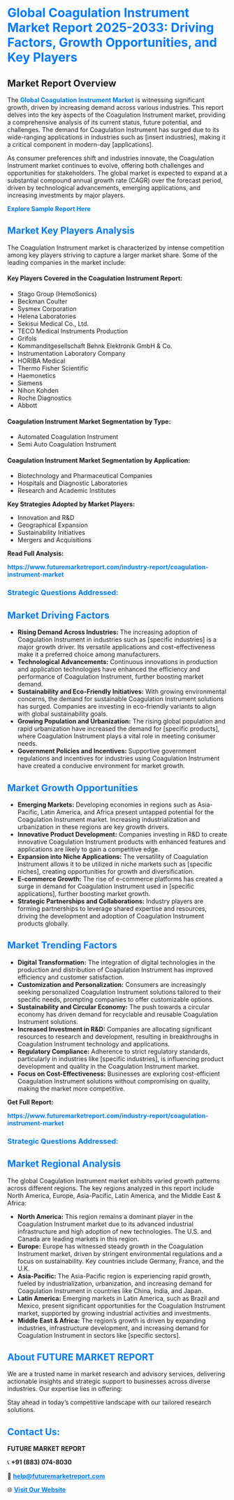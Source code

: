 <h1 style="color: #007BFF;">Global Coagulation Instrument Market Report 2025-2033: Driving Factors, Growth Opportunities, and Key Players</h1>

<section id="overview">
<h2>Market Report Overview</h2>
<p>The <a href="https://www.futuremarketreport.com/industry-report/coagulation-instrument-market" style="color: #007BFF; text-decoration: none;"><strong>Global Coagulation Instrument Market</strong></a> is witnessing significant growth, driven by increasing demand across various industries. This report delves into the key aspects of the Coagulation Instrument market, providing a comprehensive analysis of its current status, future potential, and challenges. The demand for Coagulation Instrument has surged due to its wide-ranging applications in industries such as [insert industries], making it a critical component in modern-day [applications].</p>
<p>As consumer preferences shift and industries innovate, the Coagulation Instrument market continues to evolve, offering both challenges and opportunities for stakeholders. The global market is expected to expand at a substantial compound annual growth rate (CAGR) over the forecast period, driven by technological advancements, emerging applications, and increasing investments by major players.</p>
</section>

<section id="overview">
<p><a href="https://www.futuremarketreport.com/request-sample/reportId=78831" style="color: #007BFF; text-decoration: none;"><strong>Explore Sample Report Here</strong></a></p>
</section>

<section id="key-players">
<h2 style="color: #007BFF;">Market Key Players Analysis</h2>
<p>The Coagulation Instrument market is characterized by intense competition among key players striving to capture a larger market share. Some of the leading companies in the market include:</p>
<h4>Key Players Covered in the Coagulation Instrument Report:</h4>
<ul><li>Stago Group (HemoSonics)</li><li>Beckman Coulter</li><li>Sysmex Corporation</li><li>Helena Laboratories</li><li>Sekisui Medical Co., Ltd.</li><li>TECO Medical Instruments Production</li><li>Grifols</li><li>Kommanditgesellschaft Behnk Elektronik GmbH &amp; Co.</li><li>Instrumentation Laboratory Company</li><li>HORIBA Medical</li><li>Thermo Fisher Scientific</li><li>Haemonetics</li><li>Siemens</li><li>Nihon Kohden</li><li>Roche Diagnostics</li><li>Abbott</li></ul>
<h4>Coagulation Instrument Market Segmentation by Type:</h4>
<ul><li>Automated Coagulation Instrument</li><li>Semi Auto Coagulation Instrument</li></ul>

<h4>Coagulation Instrument Market Segmentation by Application:</h4>
<ul><li>Biotechnology and Pharmaceutical Companies</li><li>Hospitals and Diagnostic Laboratories</li><li>Research and Academic Institutes</li></ul>
<p><strong>Key Strategies Adopted by Market Players:</strong></p>
<ul>
<li>Innovation and R&D</li>
<li>Geographical Expansion</li>
<li>Sustainability Initiatives</li>
<li>Mergers and Acquisitions</li>
</ul>
</section>

<section>
<p><strong>Read Full Analysis: </strong></p><a href="https://www.futuremarketreport.com/industry-report/coagulation-instrument-market" style="color: #007BFF; text-decoration: none;"><strong>https://www.futuremarketreport.com/industry-report/coagulation-instrument-market</strong></a>
<h3 style="color: #007BFF;">Strategic Questions Addressed:</h3>
</section>

<section id="driving-factors">
<h2 style="color: #007BFF;">Market Driving Factors</h2>
<ul>
<li><strong>Rising Demand Across Industries:</strong> The increasing adoption of Coagulation Instrument in industries such as [specific industries] is a major growth driver. Its versatile applications and cost-effectiveness make it a preferred choice among manufacturers.</li>
<li><strong>Technological Advancements:</strong> Continuous innovations in production and application technologies have enhanced the efficiency and performance of Coagulation Instrument, further boosting market demand.</li>
<li><strong>Sustainability and Eco-Friendly Initiatives:</strong> With growing environmental concerns, the demand for sustainable Coagulation Instrument solutions has surged. Companies are investing in eco-friendly variants to align with global sustainability goals.</li>
<li><strong>Growing Population and Urbanization:</strong> The rising global population and rapid urbanization have increased the demand for [specific products], where Coagulation Instrument plays a vital role in meeting consumer needs.</li>
<li><strong>Government Policies and Incentives:</strong> Supportive government regulations and incentives for industries using Coagulation Instrument have created a conducive environment for market growth.</li>
</ul>
</section>

<section id="growth-opportunities">
<h2 style="color: #007BFF;">Market Growth Opportunities</h2>
<ul>
<li><strong>Emerging Markets:</strong> Developing economies in regions such as Asia-Pacific, Latin America, and Africa present untapped potential for the Coagulation Instrument market. Increasing industrialization and urbanization in these regions are key growth drivers.</li>
<li><strong>Innovative Product Development:</strong> Companies investing in R&D to create innovative Coagulation Instrument products with enhanced features and applications are likely to gain a competitive edge.</li>
<li><strong>Expansion into Niche Applications:</strong> The versatility of Coagulation Instrument allows it to be utilized in niche markets such as [specific niches], creating opportunities for growth and diversification.</li>
<li><strong>E-commerce Growth:</strong> The rise of e-commerce platforms has created a surge in demand for Coagulation Instrument used in [specific applications], further boosting market growth.</li>
<li><strong>Strategic Partnerships and Collaborations:</strong> Industry players are forming partnerships to leverage shared expertise and resources, driving the development and adoption of Coagulation Instrument products globally.</li>
</ul>
</section>

<section id="trending-factors">
<h2 style="color: #007BFF;">Market Trending Factors</h2>
<ul>
<li><strong>Digital Transformation:</strong> The integration of digital technologies in the production and distribution of Coagulation Instrument has improved efficiency and customer satisfaction.</li>
<li><strong>Customization and Personalization:</strong> Consumers are increasingly seeking personalized Coagulation Instrument solutions tailored to their specific needs, prompting companies to offer customizable options.</li>
<li><strong>Sustainability and Circular Economy:</strong> The push towards a circular economy has driven demand for recyclable and reusable Coagulation Instrument solutions.</li>
<li><strong>Increased Investment in R&D:</strong> Companies are allocating significant resources to research and development, resulting in breakthroughs in Coagulation Instrument technology and applications.</li>
<li><strong>Regulatory Compliance:</strong> Adherence to strict regulatory standards, particularly in industries like [specific industries], is influencing product development and quality in the Coagulation Instrument market.</li>
<li><strong>Focus on Cost-Effectiveness:</strong> Businesses are exploring cost-efficient Coagulation Instrument solutions without compromising on quality, making the market more competitive.</li>
</ul>
</section>

<section>
<p><strong>Get Full Report: </strong></p><a href="https://www.futuremarketreport.com/industry-report/coagulation-instrument-market" style="color: #007BFF; text-decoration: none;"><strong>https://www.futuremarketreport.com/industry-report/coagulation-instrument-market</strong></a>
<h3 style="color: #007BFF;">Strategic Questions Addressed:</h3>
</section>


<section id="regional-analysis">
<h2 style="color: #007BFF;">Market Regional Analysis</h2>
<p>The global Coagulation Instrument market exhibits varied growth patterns across different regions. The key regions analyzed in this report include North America, Europe, Asia-Pacific, Latin America, and the Middle East & Africa:</p>
<ul>
<li><strong>North America:</strong> This region remains a dominant player in the Coagulation Instrument market due to its advanced industrial infrastructure and high adoption of new technologies. The U.S. and Canada are leading markets in this region.</li>
<li><strong>Europe:</strong> Europe has witnessed steady growth in the Coagulation Instrument market, driven by stringent environmental regulations and a focus on sustainability. Key countries include Germany, France, and the U.K.</li>
<li><strong>Asia-Pacific:</strong> The Asia-Pacific region is experiencing rapid growth, fueled by industrialization, urbanization, and increasing demand for Coagulation Instrument in countries like China, India, and Japan.</li>
<li><strong>Latin America:</strong> Emerging markets in Latin America, such as Brazil and Mexico, present significant opportunities for the Coagulation Instrument market, supported by growing industrial activities and investments.</li>
<li><strong>Middle East & Africa:</strong> The region’s growth is driven by expanding industries, infrastructure development, and increasing demand for Coagulation Instrument in sectors like [specific sectors].</li>
</ul>
</section>

<footer>
<h2 style="color: #007BFF;">About FUTURE MARKET REPORT</h2>
<p>We are a trusted name in market research and advisory services, delivering actionable insights and strategic support to businesses across diverse industries. Our expertise lies in offering:</p>

<p>Stay ahead in today’s competitive landscape with our tailored research solutions.</p>

<h2 style="color: #007BFF;">Contact Us:</h2>
<p><strong>FUTURE MARKET REPORT</strong></p>
<p>📞 <strong>+91 (883) 074-8030</strong></p>
<p>📧 <strong><a href="mailto:help@futuremarketreport.com" style="color: #007BFF;">help@futuremarketreport.com</a></strong></p>
<p>🌐 <strong><a href="https://www.futuremarketreport.com/" style="color: #007BFF;">Visit Our Website</a></strong></p>
</footer>